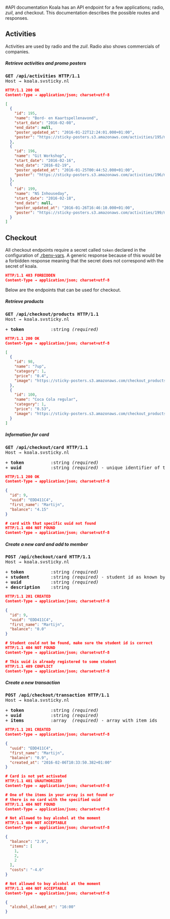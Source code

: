 #API documentation
Koala has an API endpoint for a few applications; radio, _zuil_, and checkout. This documentation describes the possible routes and responses.

## Activities
Activities are used by radio and the _zuil_. Radio also shows commercials of companies.

##### Retrieve activities and promo posters
<pre>
<b>GET /api/activities HTTP/1.1</b>
Host → koala.svsticky.nl
</pre>

```json
HTTP/1.1 200 OK
Content-Type → application/json; charset=utf-8

[
  {
    "id": 195,
    "name": "Bord- en Kaartspellenavond",
    "start_date": "2016-02-08",
    "end_date": null,
    "poster_updated_at": "2016-01-22T12:24:01.000+01:00",
    "poster": "https://sticky-posters.s3.amazonaws.com/activities/195/medium/Poster_%281%29.png?1453461841"
  },
  {
    "id": 196,
    "name": "Git Workshop",
    "start_date": "2016-02-16",
    "end_date": "2016-02-19",
    "poster_updated_at": "2016-01-25T00:44:52.000+01:00",
    "poster": "https://sticky-posters.s3.amazonaws.com/activities/196/medium/gitgud-poster.png?1453679092"
  },
  {
    "id": 199,
    "name": "NS Inhouseday",
    "start_date": "2016-02-18",
    "end_date": null,
    "poster_updated_at": "2016-01-26T16:46:10.000+01:00",
    "poster": "https://sticky-posters.s3.amazonaws.com/activities/199/medium/NSinhousedag.png?1453823170"
  }
]
```

## Checkout
All checkout endpoints require a secret called `token` declared in the configuration of [.rbenv-vars](/.rbenv-vars-sample). A generic response because of this would be a forbidden response meaning that the secret does not correspond with the secret of koala.
```json
HTTP/1.1 403 FORBIDDEN
Content-Type → application/json; charset=utf-8
```
Below are the endpoints that can be used for checkout.

##### Retrieve products
<pre>
<b>GET /api/checkout/products HTTP/1.1</b>
Host → koala.svsticky.nl

+ <b>token</b>          :string <em>(required)</em>
</pre>

```json
HTTP/1.1 200 OK
Content-Type → application/json; charset=utf-8

[
  {
    "id": 98,
    "name": "7up",
    "category": 1,
    "price": "0.4",
    "image": "https://sticky-posters.s3.amazonaws.com/checkout_products/7?1433681363"
  },
  {
    "id": 100,
    "name": "Coca Cola regular",
    "category": 1,
    "price": "0.53",
    "image": "https://sticky-posters.s3.amazonaws.com/checkout_products/1?1433681225"
  }
]
```

##### Information for card
<pre>
<b>GET /api/checkout/card HTTP/1.1</b>
Host → koala.svsticky.nl

+ <b>token</b>          :string <em>(required)</em>
+ <b>uuid</b>           :string <em>(required)</em> - unique identifier of the OV-card
</pre>

```json
HTTP/1.1 200 OK
Content-Type → application/json; charset=utf-8

{
  "id": 9,
  "uuid": "EDD411C4",
  "first_name": "Martijn",
  "balance": "4.15"
}
```

```json
# card with that specific uuid not found
HTTP/1.1 404 NOT FOUND
Content-Type → application/json; charset=utf-8
```

##### Create a new card and add to member
<pre>
<b>POST /api/checkout/card HTTP/1.1</b>
Host → koala.svsticky.nl

+ <b>token</b>          :string <em>(required)</em>
+ <b>student</b>        :string <em>(required)</em> - student id as known by koala
+ <b>uuid</b>           :string <em>(required)</em>
+ <b>description</b>    :string
</pre>

```json
HTTP/1.1 201 CREATED
Content-Type → application/json; charset=utf-8

{
  "id": 9,
  "uuid": "EDD411C4",
  "first_name": "Martijn",
  "balance": "0.0"
}
```

```json
# Student could not be found, make sure the student id is correct
HTTP/1.1 404 NOT FOUND
Content-Type → application/json; charset=utf-8
```

```json
# This uuid is already registered to some student
HTTP/1.1 409 CONFLICT
Content-Type → application/json; charset=utf-8
```

##### Create a new transaction
<pre>
<b>POST /api/checkout/transaction HTTP/1.1</b>
Host → koala.svsticky.nl

+ <b>token</b>          :string <em>(required)</em>
+ <b>uuid</b>           :string <em>(required)</em>
+ <b>items</b>          :array  <em>(required)</em> - array with item ids
</pre>

```json
HTTP/1.1 201 CREATED
Content-Type → application/json; charset=utf-8

{
  "uuid": "EDD411C4",
  "first_name": "Martijn",
  "balance": "0.9",
  "created_at": "2016-02-06T10:33:50.382+01:00"
}
```

```json
# Card is not yet activated
HTTP/1.1 401 UNAUTHORIZED
Content-Type → application/json; charset=utf-8
```

```json
# One of the items in your array is not found or
# there is no card with the specified uuid
HTTP/1.1 404 NOT FOUND
Content-Type → application/json; charset=utf-8
```

```json
# Not allowed to buy alcohol at the moment
HTTP/1.1 404 NOT ACCEPTABLE
Content-Type → application/json; charset=utf-8

{
  "balance": "2.9",
  "items": [
    1,
    2,
    2
  ],
  "costs": "-4.6"
}
```

```json
# Not allowed to buy alcohol at the moment
HTTP/1.1 404 NOT ACCEPTABLE
Content-Type → application/json; charset=utf-8

{
  "alcohol_allowed_at": "16:00"
}
```
